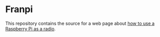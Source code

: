 # Franpi

This repository contains the source for a web page about [how to use a Raspberry Pi as a radio](https://itrobinson.github.io/franpi/).

